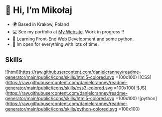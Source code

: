 # 👋 Hi, I’m Mikołaj
- 🌍 Based in Krakow, Poland
- 💻 See my portfolio at [My Website](#). Work in progress !!
- 🧠 Learning Front-End Web Development and some python.
- 👻 Im open for everything with lots of time.
## Skills
![html](https://raw.githubusercontent.com/danielcranney/readme-generator/main/public/icons/skills/html5-colored.svg =100x100)
![CSS](https://raw.githubusercontent.com/danielcranney/readme-generator/main/public/icons/skills/css3-colored.svg =100x100)
![JS](https://raw.githubusercontent.com/danielcranney/readme-generator/main/public/icons/skills/html5-colored.svg =100x100)
![python](https://raw.githubusercontent.com/danielcranney/readme-generator/main/public/icons/skills/python-colored.svg =100x100)
<!---
ooh-boon-too/ooh-boon-too is a ✨ special ✨ repository because its `README.md` (this file) appears on your GitHub profile.
You can click the Preview link to take a look at your changes.
--->
